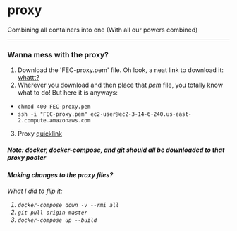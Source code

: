 # proxy
Combining all containers into one
(With all our powers combined)

-----

### Wanna mess with the proxy? 
1. Download the 'FEC-proxy.pem' file. Oh look, a neat link to download it:  [whattt?]()
2. Wherever you download and then place that _pem_ file, you totally know what to do! But here it is anyways:  
  - `chmod 400 FEC-proxy.pem`  
  - `ssh -i "FEC-proxy.pem" ec2-user@ec2-3-14-6-240.us-east-2.compute.amazonaws.com`  
3. Proxy [quicklink](http://ec2-3-14-6-240.us-east-2.compute.amazonaws.com/)
  
##### Note: docker, docker-compose, and git should all be downloaded to that <em>proxy pooter<em>
#### Making changes to the proxy files? 
 What I did to flip it:
  1. `docker-compose down -v --rmi all`
  2. `git pull origin master`
  3. `docker-compose up --build`
